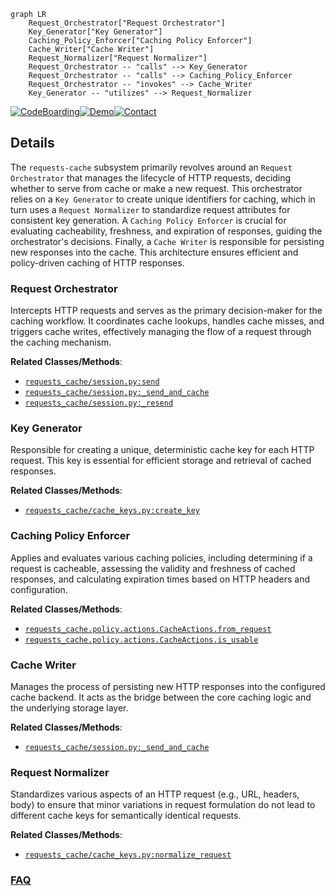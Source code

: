 ```mermaid
graph LR
    Request_Orchestrator["Request Orchestrator"]
    Key_Generator["Key Generator"]
    Caching_Policy_Enforcer["Caching Policy Enforcer"]
    Cache_Writer["Cache Writer"]
    Request_Normalizer["Request Normalizer"]
    Request_Orchestrator -- "calls" --> Key_Generator
    Request_Orchestrator -- "calls" --> Caching_Policy_Enforcer
    Request_Orchestrator -- "invokes" --> Cache_Writer
    Key_Generator -- "utilizes" --> Request_Normalizer
```

[![CodeBoarding](https://img.shields.io/badge/Generated%20by-CodeBoarding-9cf?style=flat-square)](https://github.com/CodeBoarding/GeneratedOnBoardings)[![Demo](https://img.shields.io/badge/Try%20our-Demo-blue?style=flat-square)](https://www.codeboarding.org/demo)[![Contact](https://img.shields.io/badge/Contact%20us%20-%20contact@codeboarding.org-lightgrey?style=flat-square)](mailto:contact@codeboarding.org)

## Details

The `requests-cache` subsystem primarily revolves around an `Request Orchestrator` that manages the lifecycle of HTTP requests, deciding whether to serve from cache or make a new request. This orchestrator relies on a `Key Generator` to create unique identifiers for caching, which in turn uses a `Request Normalizer` to standardize request attributes for consistent key generation. A `Caching Policy Enforcer` is crucial for evaluating cacheability, freshness, and expiration of responses, guiding the orchestrator's decisions. Finally, a `Cache Writer` is responsible for persisting new responses into the cache. This architecture ensures efficient and policy-driven caching of HTTP responses.

### Request Orchestrator
Intercepts HTTP requests and serves as the primary decision-maker for the caching workflow. It coordinates cache lookups, handles cache misses, and triggers cache writes, effectively managing the flow of a request through the caching mechanism.


**Related Classes/Methods**:

- <a href="https://github.com/requests-cache/requests-cache/blob/main/requests_cache/session.py" target="_blank" rel="noopener noreferrer">`requests_cache/session.py:send`</a>
- <a href="https://github.com/requests-cache/requests-cache/blob/main/requests_cache/session.py" target="_blank" rel="noopener noreferrer">`requests_cache/session.py:_send_and_cache`</a>
- <a href="https://github.com/requests-cache/requests-cache/blob/main/requests_cache/session.py" target="_blank" rel="noopener noreferrer">`requests_cache/session.py:_resend`</a>


### Key Generator
Responsible for creating a unique, deterministic cache key for each HTTP request. This key is essential for efficient storage and retrieval of cached responses.


**Related Classes/Methods**:

- <a href="https://github.com/requests-cache/requests-cache/blob/main/requests_cache/cache_keys.py" target="_blank" rel="noopener noreferrer">`requests_cache/cache_keys.py:create_key`</a>


### Caching Policy Enforcer
Applies and evaluates various caching policies, including determining if a request is cacheable, assessing the validity and freshness of cached responses, and calculating expiration times based on HTTP headers and configuration.


**Related Classes/Methods**:

- <a href="https://github.com/requests-cache/requests-cache/blob/main/requests_cache/policy.py" target="_blank" rel="noopener noreferrer">`requests_cache.policy.actions.CacheActions.from_request`</a>
- <a href="https://github.com/requests-cache/requests-cache/blob/main/requests_cache/policy.py" target="_blank" rel="noopener noreferrer">`requests_cache.policy.actions.CacheActions.is_usable`</a>


### Cache Writer
Manages the process of persisting new HTTP responses into the configured cache backend. It acts as the bridge between the core caching logic and the underlying storage layer.


**Related Classes/Methods**:

- <a href="https://github.com/requests-cache/requests-cache/blob/main/requests_cache/session.py" target="_blank" rel="noopener noreferrer">`requests_cache/session.py:_send_and_cache`</a>


### Request Normalizer
Standardizes various aspects of an HTTP request (e.g., URL, headers, body) to ensure that minor variations in request formulation do not lead to different cache keys for semantically identical requests.


**Related Classes/Methods**:

- <a href="https://github.com/requests-cache/requests-cache/blob/main/requests_cache/cache_keys.py" target="_blank" rel="noopener noreferrer">`requests_cache/cache_keys.py:normalize_request`</a>




### [FAQ](https://github.com/CodeBoarding/GeneratedOnBoardings/tree/main?tab=readme-ov-file#faq)